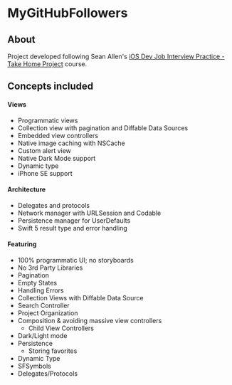# MyGitHubFollowers

## About
Project developed following Sean Allen's [iOS Dev Job Interview Practice - Take Home Project](https://seanallen.teachable.com) course.

## Concepts included

#### Views
- Programmatic views
- Collection view with pagination and Diffable Data Sources
- Embedded view controllers
- Native image caching with NSCache
- Custom alert view
- Native Dark Mode support
- Dynamic type
- iPhone SE support

#### Architecture
- Delegates and protocols
- Network manager with URLSession and Codable
- Persistence manager for UserDefaults
- Swift 5 result type and error handling

#### Featuring
- 100% programmatic UI; no storyboards
- No 3rd Party Libraries
- Pagination
- Empty States
- Handling Errors
- Collection Views with Diffable Data Source
- Search Controller
- Project Organization
- Composition & avoiding massive view controllers
  - Child View Controllers
- Dark/Light mode
- Persistence
  - Storing favorites
- Dynamic Type
- SFSymbols
- Delegates/Protocols
